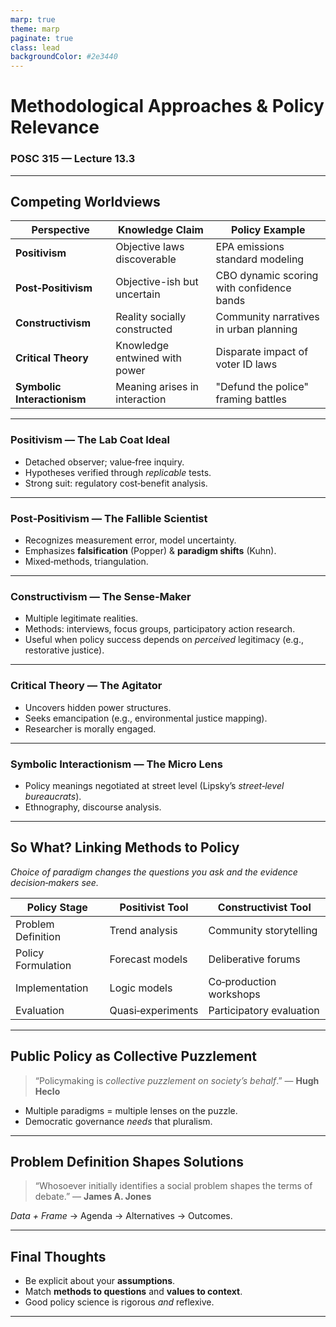 ```yaml
---
marp: true
theme: marp
paginate: true
class: lead
backgroundColor: #2e3440
---
```


# Methodological Approaches & Policy Relevance

### POSC 315 — Lecture 13.3

---

## Competing Worldviews

| Perspective                 | Knowledge Claim               | Policy Example                            |
| --------------------------- | ----------------------------- | ----------------------------------------- |
| **Positivism**              | Objective laws discoverable   | EPA emissions standard modeling           |
| **Post‑Positivism**         | Objective-ish but uncertain   | CBO dynamic scoring with confidence bands |
| **Constructivism**          | Reality socially constructed  | Community narratives in urban planning    |
| **Critical Theory**         | Knowledge entwined with power | Disparate impact of voter ID laws         |
| **Symbolic Interactionism** | Meaning arises in interaction | "Defund the police" framing battles       |

---

### Positivism — The Lab Coat Ideal

* Detached observer; value‑free inquiry.
* Hypotheses verified through *replicable* tests.
* Strong suit: regulatory cost‑benefit analysis.

---

### Post‑Positivism — The Fallible Scientist

* Recognizes measurement error, model uncertainty.
* Emphasizes **falsification** (Popper) & **paradigm shifts** (Kuhn).
* Mixed‑methods, triangulation.

---

### Constructivism — The Sense‑Maker

* Multiple legitimate realities.
* Methods: interviews, focus groups, participatory action research.
* Useful when policy success depends on *perceived* legitimacy (e.g., restorative justice).

---

### Critical Theory — The Agitator

* Uncovers hidden power structures.
* Seeks emancipation (e.g., environmental justice mapping).
* Researcher is morally engaged.

---

### Symbolic Interactionism — The Micro Lens

* Policy meanings negotiated at street level (Lipsky’s *street‑level bureaucrats*).
* Ethnography, discourse analysis.

---

## So What? Linking Methods to Policy

*Choice of paradigm changes the questions you ask and the evidence decision‑makers see.*

| Policy Stage       | Positivist Tool   | Constructivist Tool      |
| ------------------ | ----------------- | ------------------------ |
| Problem Definition | Trend analysis    | Community storytelling   |
| Policy Formulation | Forecast models   | Deliberative forums      |
| Implementation     | Logic models      | Co‑production workshops  |
| Evaluation         | Quasi‑experiments | Participatory evaluation |

---

## Public Policy as Collective Puzzlement

> “Policymaking is *collective puzzlement on society’s behalf*.” — **Hugh Heclo**

* Multiple paradigms = multiple lenses on the puzzle.
* Democratic governance *needs* that pluralism.

---

## Problem Definition Shapes Solutions

> “Whosoever initially identifies a social problem shapes the terms of debate.” — **James A. Jones**

*Data + Frame* → Agenda → Alternatives → Outcomes.

---

## Final Thoughts

* Be explicit about your **assumptions**.
* Match **methods to questions** and **values to context**.
* Good policy science is rigorous *and* reflexive.

---
